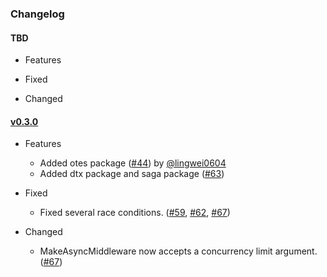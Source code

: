 ### Changelog

#### TBD

- Features

- Fixed

- Changed


#### [v0.3.0](https://github.com/DoNewsCode/core/releases/tag/v0.3.0)

- Features
    * Added otes package ([#44](https://github.com/DoNewsCode/core/issues/44)) by [@lingwei0604](https://github.com/lingwei0604)
    * Added dtx package and saga package ([#63](https://github.com/DoNewsCode/core/pull/63))

- Fixed
    * Fixed several race conditions. ([#59](https://github.com/DoNewsCode/core/pull/59), [#62](https://github.com/DoNewsCode/core/pull/62), [#67](https://github.com/DoNewsCode/core/pull/67))

- Changed
    * MakeAsyncMiddleware now accepts a concurrency limit argument. ([#67](https://github.com/DoNewsCode/core/pull/67))
